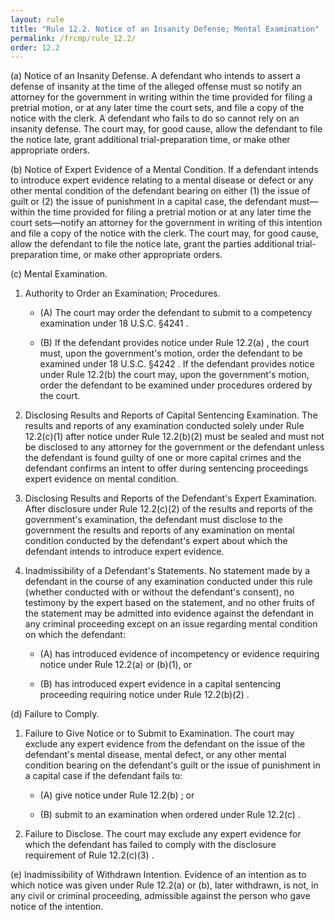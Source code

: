 ```yaml
---
layout: rule
title: "Rule 12.2. Notice of an Insanity Defense; Mental Examination"
permalink: /frcmp/rule_12.2/
order: 12.2
---
```


(a) Notice of an Insanity Defense. A defendant who intends to assert a defense of insanity at the time of the alleged offense must so notify an attorney for the government in writing within the time provided for filing a pretrial motion, or at any later time the court sets, and file a copy of the notice with the clerk. A defendant who fails to do so cannot rely on an insanity defense. The court may, for good cause, allow the defendant to file the notice late, grant additional trial-preparation time, or make other appropriate orders.


(b) Notice of Expert Evidence of a Mental Condition. If a defendant intends to introduce expert evidence relating to a mental disease or defect or any other mental condition of the defendant bearing on either (1) the issue of guilt or (2) the issue of punishment in a capital case, the defendant must—within the time provided for filing a pretrial motion or at any later time the court sets—notify an attorney for the government in writing of this intention and file a copy of the notice with the clerk. The court may, for good cause, allow the defendant to file the notice late, grant the parties additional trial-preparation time, or make other appropriate orders.


(c) Mental Examination.


1. Authority to Order an Examination; Procedures.


    - (A) The court may order the defendant to submit to a competency examination under 18 U.S.C. §4241 .


    - (B) If the defendant provides notice under Rule 12.2(a) , the court must, upon the government's motion, order the defendant to be examined under 18 U.S.C. §4242 . If the defendant provides notice under Rule 12.2(b) the court may, upon the government's motion, order the defendant to be examined under procedures ordered by the court.


2. Disclosing Results and Reports of Capital Sentencing Examination. The results and reports of any examination conducted solely under Rule 12.2(c)(1) after notice under Rule 12.2(b)(2) must be sealed and must not be disclosed to any attorney for the government or the defendant unless the defendant is found guilty of one or more capital crimes and the defendant confirms an intent to offer during sentencing proceedings expert evidence on mental condition.


3. Disclosing Results and Reports of the Defendant's Expert Examination. After disclosure under Rule 12.2(c)(2) of the results and reports of the government's examination, the defendant must disclose to the government the results and reports of any examination on mental condition conducted by the defendant's expert about which the defendant intends to introduce expert evidence.


4. Inadmissibility of a Defendant's Statements. No statement made by a defendant in the course of any examination conducted under this rule (whether conducted with or without the defendant's consent), no testimony by the expert based on the statement, and no other fruits of the statement may be admitted into evidence against the defendant in any criminal proceeding except on an issue regarding mental condition on which the defendant:


    - (A) has introduced evidence of incompetency or evidence requiring notice under Rule 12.2(a) or (b)(1), or


    - (B) has introduced expert evidence in a capital sentencing proceeding requiring notice under Rule 12.2(b)(2) .


(d) Failure to Comply.


1. Failure to Give Notice or to Submit to Examination. The court may exclude any expert evidence from the defendant on the issue of the defendant's mental disease, mental defect, or any other mental condition bearing on the defendant's guilt or the issue of punishment in a capital case if the defendant fails to:


    - (A) give notice under Rule 12.2(b) ; or


    - (B) submit to an examination when ordered under Rule 12.2(c) .


2. Failure to Disclose. The court may exclude any expert evidence for which the defendant has failed to comply with the disclosure requirement of Rule 12.2(c)(3) .


(e) Inadmissibility of Withdrawn Intention. Evidence of an intention as to which notice was given under Rule 12.2(a) or (b), later withdrawn, is not, in any civil or criminal proceeding, admissible against the person who gave notice of the intention.
